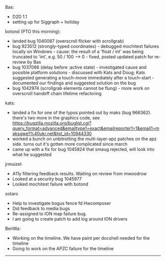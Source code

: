 Bas:
* D2D 1.1
* setting up for Siggraph + holiday

botond (PTO this morning):
  - landed bug 1040087 (overscroll flicker with scrollgrab)
  - bug 923512 (strongly-typed coordinates)
         - debugged mochitest failures locally on Windows
         - cause: the result of a 'float / int' was being truncated to 'int', e.g. 50 / 100 --> 0
         - fixed, posted updated patch for re-review by Bas
  - bug 1037066 (delay before :active state)
         - investigated cause and possible platform solutions
         - discussed with Kats and Doug; Kats suggested generating a touch-move immediately after a touch-start
         - documented our findings and suggested solution on the bug
  - bug 1042974 (scrollgrab elements cannot be flung)
         - more work on overscroll handoff chain lifetime refactoring



kats:
* landed a fix for one of the typos pointed out by maks (bug 966362). there's two more in the graphics code, see https://bugzilla.mozilla.org/buglist.cgi?query_format=advanced&emailtype1=exact&emailreporter1=1&email1=maksqwe1%40ukr.net&list_id=10944330
* worked a bunch on unbitrotting the multi-layer-apz patches on the apz side. turns out it's gotten more complicated since march
* came up with a fix for bug 1045824 that smaug rejected, will look into what he suggested

jrmuizel:
* A11y filtering feedback results. Waiting on review from mwoodrow
* Looked at a security bug 1045977
* Looked mochitest failure with botond

sotaro
* Help to investigate bogus fence fd Hwcomposer
* Did feedback to media bugs
* Re-assigned to ION map failure bug.
* I am going to create patch to add log around ION drivers

BenWa:
* Working on the timeline. We have paint per docshell needed for the timeline
* Going to work on the APZC failure for the timeline

________________


